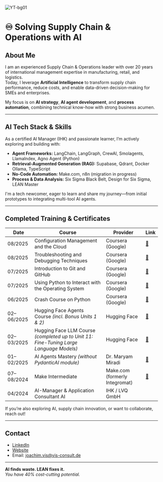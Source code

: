![YT-bg01](https://github.com/user-attachments/assets/5209ee45-978e-4b41-94bf-af979a9dcd23)
# ♾️ Solving Supply Chain & Operations with AI

## About Me

I am an experienced Supply Chain & Operations leader with over 20 years of international management expertise in manufacturing, retail, and logistics.  
Today, I leverage **Artificial Intelligence** to transform supply chain performance, reduce costs, and enable data-driven decision-making for SMEs and enterprises.  

My focus is on **AI strategy**, **AI agent development**, and **process automation**, combining technical know-how with strong business acumen.

---

## AI Tech Stack & Skills

As a certified AI Manager (IHK) and passionate learner, I’m actively exploring and building with:

- **Agent Frameworks:** LangChain, LangGraph, CrewAI, Smolagents, LlamaIndex, Agno Agent (Python)
- **Retrieval-Augmented Generation (RAG):** Supabase, Qdrant, Docker Ollama, TypeScript
- **No-Code Automation:** Make.com, n8n (migration in progress)
- **Process & Data Analysis:** Six Sigma Black Belt, Design for Six Sigma, LEAN Master

I'm a tech newcomer, eager to learn and share my journey—from initial prototypes to integrating multi-tool AI agents.

---

## Completed Training & Certificates

| Date       | Course                                                                                                               | Provider                         | Link |
|------------|----------------------------------------------------------------------------------------------------------------------|-----------------------------------|------|
| 08/2025    | Configuration Management and the Cloud                                                                              | Coursera (Google)                 | [🔗](https://www.coursera.org/learn/configuration-management-cloud) |
| 08/2025    | Troubleshooting and Debugging Techniques                                                                             | Coursera (Google)                 | [🔗](https://www.coursera.org/learn/troubleshooting-debugging-techniques) |
| 07/2025    | Introduction to Git and GitHub                                                                                       | Coursera (Google)                 | [🔗](https://www.coursera.org/learn/introduction-git-github) |
| 07/2025    | Using Python to Interact with the Operating System                                                                   | Coursera (Google)                 | [🔗](https://www.coursera.org/learn/using-python-operating-system) |
| 06/2025    | Crash Course on Python                                                                                               | Coursera (Google)                 | [🔗](https://www.coursera.org/learn/python-crash-course) |
| 02–06/2025 | Hugging Face Agents Course *(incl. Bonus Units 1 & 2)*                                                               | Hugging Face                      | [🔗](https://huggingface.co/learn/agents-course/unit0/introduction) |
| 02–03/2025 | Hugging Face LLM Course *(completed up to Unit 11: Fine-Tuning Large Language Models)*                               | Hugging Face                      | [🔗](https://huggingface.co/learn/llm-course/chapter1) |
| 01–02/2025 | AI Agents Mastery *(without PydanticAI module)*                                                                      | Dr. Maryam Miradi                  | [🔗](https://www.maryammiradi.com/ai-agents-mastery3) |
| 07–08/2024 | Make Intermediate                                                                                                    | Make.com (formerly Integromat)    | [🔗](https://www.make.com/en/academy) |
| 04/2024    | AI-Manager & Application Consultant AI                                                                               | IHK / LVQ GmbH                     |  |

If you’re also exploring AI, supply chain innovation, or want to collaborate, reach out!

---

## Contact

- [LinkedIn](https://www.linkedin.com/in/joachim-m-vis-869a99124/)
- [Website](https://www.vis-consult.de)
- Email: joachim.vis@vis-consult.de

---

**AI finds waste. LEAN fixes it.**  
_You have 40% cost-cutting potential._
